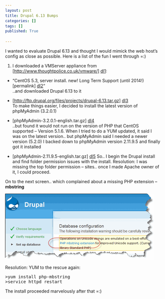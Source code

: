 ```yaml
---
layout: post
title: Drupal 6.13 Bumps
categories: []
tags: []
published: True

---
```


I wanted to evaluate Drupal 6.13 and thought I would mimick the web host’s config as close as possible. Here is a list of the fun I went through =:)

1. I downloaded a VMServer appliance from [http://www.thoughtpolice.co.uk/vmware/] [dl1]:  

- “CentOS 5.3, server install. new! Long Term Support (until 2014!) [permalink] [dl2]“  
..and downloaded Drupal 6.13 to it

- [http://ftp.drupal.org/files/projects/drupal-6.13.tar.gz] [dl3]  
To make things easier, I decided to install the latest version of phpMyAdmin (3.2.0.1)

- [phpMyAdmin-3.2.0.1-english.tar.gz] [dl4]  
..but found it would not run on the version of PHP that CentOS supported – Version 5.1.6. When I tried to do a YUM updated, it said I was on the latest version.. but phpMyAdmin said I needed a newer version (5.2.0) I backed down to phpMyAdmin version 2.11.9.5 and finally got it installed

- [phpMyAdmin-2.11.9.5-english.tar.gz] [dl5]
So.. I begin the Drupal install and find folder permission issues with the install.
Resolution: I was missing the top folder permission – sites.. once I made Apache owner of it, I could proceed.

On to the next screen.. which complained about a missing PHP extension – **mbstring**



<img src="/images/drupalsnap.gif">


Resolution\: YUM to the rescue again:  
<pre>
>yum install php-mbstring
>service httpd restart
</pre>

The install proceeded marvelously after that =:)

[dl1]: http://www.thoughtpolice.co.uk/vmware/
[dl2]: http://www.thoughtpolice.co.uk/vmware/#centos5.3
[dl3]: http://ftp.drupal.org/files/projects/drupal-6.13.tar.gz
[dl4]: http://prdownloads.sourceforge.net/phpmyadmin/phpMyAdmin-3.2.0.1-english.tar.gz#!md5!a1998a27a93f7ca5104265d50791223f
[dl5]: http://prdownloads.sourceforge.net/phpmyadmin/phpMyAdmin-2.11.9.5-english.tar.gz#!md5!502992f15a0b9407f35f1e27ba7854e5